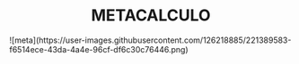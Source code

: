 <h1 align="center"> METACALCULO </h1><p align="left">
![meta](https://user-images.githubusercontent.com/126218885/221389583-f6514ece-43da-4a4e-96cf-df6c30c76446.png)
